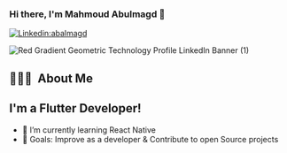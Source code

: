 ### Hi there, I'm Mahmoud Abulmagd  👋 
[![Linkedin:abalmagd](https://img.shields.io/badge/-abalmagd-blue?style=flat-square&logo=Linkedin&logoColor=white&link=https://www.linkedin.com/in/abalmagd/)](https://www.linkedin.com/in/abalmagd/)
<!-- ![GitHub followers](https://img.shields.io/github/followers/abalmagd?label=Follow&style=social)
<img alt = "profile views" src="https://komarev.com/ghpvc/?username=abalmagd&color=brightgreen"> -->

![Red Gradient Geometric Technology Profile LinkedIn Banner  (1)](https://user-images.githubusercontent.com/88105077/157883808-762a27a1-c1c5-447c-80a1-fb892f511393.png)

## 👨🏻‍💻 &nbsp;About Me
## I'm a Flutter Developer!

- 🌱 I’m currently learning React Native
- 🥅 Goals: Improve as a developer & Contribute to open Source projects

